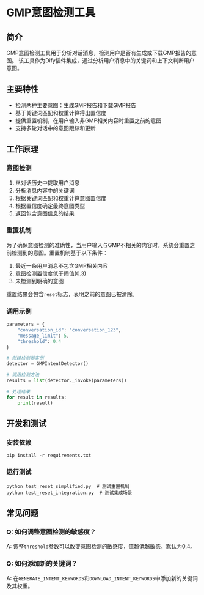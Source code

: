 # GMP意图检测工具

## 简介
GMP意图检测工具用于分析对话消息，检测用户是否有生成或下载GMP报告的意图。
该工具作为Dify插件集成，通过分析用户消息中的关键词和上下文判断用户意图。

## 主要特性
- 检测两种主要意图：生成GMP报告和下载GMP报告
- 基于关键词匹配和权重计算得出置信度
- 提供重置机制，在用户输入非GMP相关内容时重置之前的意图
- 支持多轮对话中的意图跟踪和更新

## 工作原理

### 意图检测
1. 从对话历史中提取用户消息
2. 分析消息内容中的关键词
3. 根据关键词匹配和权重计算意图置信度
4. 根据置信度确定最终意图类型
5. 返回包含意图信息的结果

### 重置机制
为了确保意图检测的准确性，当用户输入与GMP不相关的内容时，系统会重置之前检测到的意图。重置机制基于以下条件：

1. 最近一条用户消息不包含GMP相关内容
2. 意图检测置信度低于阈值(0.3)
3. 未检测到明确的意图

重置结果会包含`reset`标志，表明之前的意图已被清除。

### 调用示例
```python
parameters = {
    "conversation_id": "conversation_123",
    "message_limit": 5,
    "threshold": 0.4
}

# 创建检测器实例
detector = GMPIntentDetector()

# 调用检测方法
results = list(detector._invoke(parameters))

# 处理结果
for result in results:
    print(result)
```

## 开发和测试

### 安装依赖
```
pip install -r requirements.txt
```

### 运行测试
```
python test_reset_simplified.py  # 测试重置机制
python test_reset_integration.py  # 测试集成场景
```

## 常见问题

### Q: 如何调整意图检测的敏感度？
A: 调整`threshold`参数可以改变意图检测的敏感度，值越低越敏感，默认为0.4。

### Q: 如何添加新的关键词？
A: 在`GENERATE_INTENT_KEYWORDS`和`DOWNLOAD_INTENT_KEYWORDS`中添加新的关键词及其权重。 